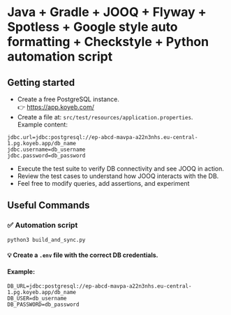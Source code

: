 # Java + Gradle + JOOQ + Flyway + Spotless + Google style auto formatting + Checkstyle + Python automation script
## Getting started
- Create a free PostgreSQL instance. \
  👉 https://app.koyeb.com/
- Create a file at: `src/test/resources/application.properties`. \
  Example content:

```properties
jdbc.url=jdbc:postgresql://ep-abcd-mavpa-a22n3nhs.eu-central-1.pg.koyeb.app/db_name
jdbc.username=db_username
jdbc.password=db_password
```

- Execute the test suite to verify DB connectivity and see JOOQ in action.
- Review the test cases to understand how JOOQ interacts with the DB.
- Feel free to modify queries, add assertions, and experiment

## Useful Commands

### ✅ Automation script
```
python3 build_and_sync.py 
```

#### 💡 Create a `.env` file with the correct DB credentials.
#### Example:
```
DB_URL=jdbc:postgresql://ep-abcd-mavpa-a22n3nhs.eu-central-1.pg.koyeb.app/db_name
DB_USER=db_username
DB_PASSWORD=db_password
```
